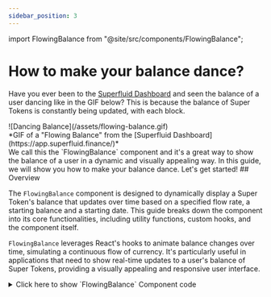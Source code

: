 ```yaml
---
sidebar_position: 3
---
```


import FlowingBalance from "@site/src/components/FlowingBalance";

# How to make your balance dance?

Have you ever been to the [Superfluid Dashboard](https://app.superfluid.finance/) and seen the balance of a user dancing like in the GIF below?
This is because the balance of Super Tokens is constantly being updated, with each block.

<div style={{ display: "flex", justifyContent: "center" }}>
![Dancing Balance](/assets/flowing-balance.gif)
</div>
<div style={{ display: "flex", justifyContent: "center" }}>
*GIF of a "Flowing Balance" from the [Superfluid Dashboard](https://app.superfluid.finance/)*
</div>
We call this the `FlowingBalance` component and it's a great way to show the balance of a user in a dynamic and visually appealing way.
In this guide, we will show you how to make your balance dance. Let's get started!
## Overview

The `FlowingBalance` component is designed to dynamically display a Super Token's balance that updates over time based on a specified flow rate, a starting balance and a starting date.
This guide breaks down the component into its core functionalities, including utility functions, custom hooks, and the component itself.

`FlowingBalance` leverages React's hooks to animate balance changes over time, simulating a continuous flow of currency.
It's particularly useful in applications that need to show real-time updates to a user's balance of Super Tokens, providing a visually appealing and responsive user interface.

<div>
<details>
<summary>Click here to show `FlowingBalance` Component code</summary>
<p>
```jsx
import React, { useEffect, useState, useMemo, memo } from 'react';
import { formatEther } from 'viem';

// Constants
export const ANIMATION_MINIMUM_STEP_TIME = 40;

// Utility functions
export const absoluteValue = (n: bigint) => {
  return n >= BigInt(0) ? n : -n;
};

export function toFixedUsingString(numStr: string, decimalPlaces: number): string {
  const [wholePart, decimalPart] = numStr.split('.');

  if (!decimalPart || decimalPart.length <= decimalPlaces) {
    return numStr.padEnd(wholePart.length + 1 + decimalPlaces, '0');
  }

  const decimalPartBigInt = BigInt(`${decimalPart.slice(0, decimalPlaces)}${decimalPart[decimalPlaces] >= '5' ? '1' : '0'}`);

  return `${wholePart}.${decimalPartBigInt.toString().padStart(decimalPlaces, '0')}`;
}

// Hooks
export const useSignificantFlowingDecimal = (
  flowRate: bigint,
  animationStepTimeInMs: number,
): number | undefined => useMemo(() => {
  if (flowRate === BigInt(0)) {
    return undefined;
  }

  const ticksPerSecond = 1000 / animationStepTimeInMs;
  const flowRatePerTick = flowRate / BigInt(ticksPerSecond);

  const [beforeEtherDecimal, afterEtherDecimal] = formatEther(flowRatePerTick).split('.');

  const isFlowingInWholeNumbers = absoluteValue(BigInt(beforeEtherDecimal)) > BigInt(0);

  if (isFlowingInWholeNumbers) {
    return 0; // Flowing in whole numbers per tick.
  }
  const numberAfterDecimalWithoutLeadingZeroes = BigInt(afterEtherDecimal);

  const lengthToFirstSignificantDecimal = afterEtherDecimal
    .toString()
    .replace(numberAfterDecimalWithoutLeadingZeroes.toString(), '').length; // We're basically counting the zeroes.

  return Math.min(lengthToFirstSignificantDecimal + 2, 18); // Don't go over 18.
}, [flowRate, animationStepTimeInMs]);

const useFlowingBalance = (
  startingBalance: bigint,
  startingBalanceDate: Date,
  flowRate: bigint
) => {
  const [flowingBalance, setFlowingBalance] = useState(startingBalance);

  const startingBalanceTime = startingBalanceDate.getTime();
  useEffect(() => {
    if (flowRate === BigInt(0)) return;

    let lastAnimationTimestamp = 0;

    const animationStep = (currentAnimationTimestamp: number) => {
      const animationFrameId = window.requestAnimationFrame(animationStep);
      if (
        currentAnimationTimestamp - lastAnimationTimestamp >
        ANIMATION_MINIMUM_STEP_TIME
      ) {
        const elapsedTimeInMilliseconds = BigInt(
          Date.now() - startingBalanceTime
        );
        const flowingBalance_ =
          startingBalance + (flowRate * elapsedTimeInMilliseconds) / BigInt(1000);

        setFlowingBalance(flowingBalance_);

        lastAnimationTimestamp = currentAnimationTimestamp;
      }

      return () => window.cancelAnimationFrame(animationFrameId);
    };

    let animationFrameId = window.requestAnimationFrame(animationStep);

    return () => window.cancelAnimationFrame(animationFrameId);
  }, [startingBalance, startingBalanceTime, flowRate]);

  return flowingBalance;
};

// FlowingBalance Component
const FlowingBalance: React.FC<{
  startingBalance: bigint;
  startingBalanceDate: Date;
  flowRate: bigint;
}> = memo(({ startingBalance, startingBalanceDate, flowRate }) => {
  const flowingBalance = useFlowingBalance(
    startingBalance,
    startingBalanceDate,
    flowRate
  );

  const decimalPlaces = useSignificantFlowingDecimal(
    flowRate,
    ANIMATION_MINIMUM_STEP_TIME
  );

  return (
    <div className="flowing-balance">
    {decimalPlaces !== undefined
      ? toFixedUsingString(formatEther(flowingBalance), decimalPlaces)
      : formatEther(flowingBalance)}
  </div>
  );
});

export default FlowingBalance;

```
</p>
</details>
</div>

The component explicited in the code above is composed of the following parts:
- **Constants**: This section defines the minimum time interval between animation updates.
- **Utility Functions**: These functions are used to calculate the absolute value of a number and format a number to a specified number of decimal places.
- **Hooks**: These custom hooks are used to calculate the number of significant decimal places to display and update the flowing balance over time.
- **FlowingBalance Component**: This functional component uses the hooks and utility functions to render the flowing balance, taking `startingBalance`, `startingBalanceDate`, and `flowRate` as props.

## Constants

```jsx
export const ANIMATION_MINIMUM_STEP_TIME = 40;
```

This constant defines the minimum time interval (in milliseconds) between animation updates. It's used to throttle the animation and ensure that updates occur no more frequently than every 40 milliseconds.

## Utility Functions

### `absoluteValue`

```jsx
export const absoluteValue = (n: bigint) => {
  return n >= BigInt(0) ? n : -n;
};
```

Converts a `bigint` to its absolute value. This function is crucial for calculations that require the non-negative form of a number.

### `toFixedUsingString`

```jsx
export function toFixedUsingString(numStr: string, decimalPlaces: number): string {
  // Implementation details
}
```

Formats a number (expressed as a string) to a specified number of decimal places. This function is essential for displaying the balance in a user-friendly format, ensuring that the balance is rounded and displayed with a consistent number of decimal places.

## Hooks

### `useSignificantFlowingDecimal`

```jsx
export const useSignificantFlowingDecimal = (flowRate: bigint, animationStepTimeInMs: number): number | undefined => {
  // Hook logic
};
```

Determines the number of significant decimal places to display based on the flow rate and animation step time. This custom hook helps adjust the precision of the balance display dynamically, based on how quickly the balance is changing.

### `useFlowingBalance`

```jsx
const useFlowingBalance = (startingBalance: bigint, startingBalanceDate: Date, flowRate: bigint) => {
  // Hook logic
};
```

Calculates and updates the flowing balance over time. This hook is the core of the component, using the `requestAnimationFrame` API to smoothly update the balance display at a rate that's throttled by `ANIMATION_MINIMUM_STEP_TIME`.

## FlowingBalance Component

```jsx
const FlowingBalance: React.FC<{startingBalance: bigint; startingBalanceDate: Date; flowRate: bigint;}> = memo(({ startingBalance, startingBalanceDate, flowRate }) => {
  // Component logic
});
```

This functional component uses the above hooks and utility functions to render the flowing balance. It takes `startingBalance`, `startingBalanceDate`, and `flowRate` as props, calculating the current balance based on these inputs and displaying it in a formatted manner.

### Usage Example

Below is an example of how to use the `FlowingBalance` component within your application.

```jsx
<FlowingBalance startingBalance={BigInt("1000000000000000000")} startingBalanceDate={new Date('2024-01-01T00:00:00.000Z')} flowRate={BigInt("1000000000000000")} />
```

This component exemplifies how to combine React's capabilities with the performance of the Web APIs to create dynamic and responsive UIs. By breaking down the component into its constituent parts, developers can gain insights into its functionality and customize it according to their needs.

:::tip My component is being jumpy, what can I do?
Sometimes, especially if you center your component using `justifyContent: "center"`, the component may have a jumpy behaviour like below:
<div style={{ display: "flex", fontSize: "1.2rem", fontWeight: "bold", justifyContent: "center" }}>
    ❌ <FlowingBalance startingBalance={BigInt("1000000000000000000")} startingBalanceDate={new Date('2024-01-01T00:00:00.000Z')} flowRate={BigInt("1000000000000000")} />
</div>
If you run into this issue, you can try to set a fixed width to the component like such:
```jsx
<div style={{ display: "flex", fontSize: "1.2rem", fontWeight: "bold", justifyContent: "center" }}>
  <div style={{ width: "135px", margin: "auto" }}>
    <FlowingBalance startingBalance={BigInt("1000000000000000000")} startingBalanceDate={new Date('2024-01-01T00:00:00.000Z')} flowRate={BigInt("1000000000000000")} />
  </div>
</div>
```
This should fix the jumpy behaviour and make the component flow smoothly like the example below:
<div style={{ display: "flex", fontSize: "1.2rem", fontWeight: "bold", justifyContent: "center" }}>
  <div style={{ width: "160px", margin: "auto" }}>
   ✅ <FlowingBalance startingBalance={BigInt("1000000000000000000")} startingBalanceDate={new Date('2024-01-01T00:00:00.000Z')} flowRate={BigInt("1000000000000000")} />
  </div>
</div>
:::

## Best practices

- **Throttle the animation**: Ensure that the animation updates occur at a reasonable interval, such as every 40 milliseconds. This helps prevent excessive CPU usage and ensures a smooth user experience.
- **Use fixed width**: If the component is jumpy, consider setting a fixed width to the component to ensure a smooth flow of the balance.
- **Time conversion**: When showing the flow rate and converting the blockchain value to a human-readable value (eg. wei/s to ETH/month),
    ensure that the time conversion is accurate and consistent with the rest of Superfluid's time-based calculations:
    - 1 year = 365 days
    - 1 month = 1 year/12
    - 1 day = 24 hours
    - 1 hour = 60 minutes
    - 1 minute = 60 seconds
    - 1 second = 1000 milliseconds
- **Current timestamp**: Following Superfluid's implementation, it is recommended to use `Date.now()` to get the current timestamp in milliseconds instead of using `(await ethers.provider.getBlock('latest')).timestamp` for example.
